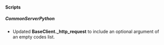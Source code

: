
#### Scripts
##### CommonServerPython
- Updated **BaseClient._http_request** to include an optional argument of an empty codes list.
